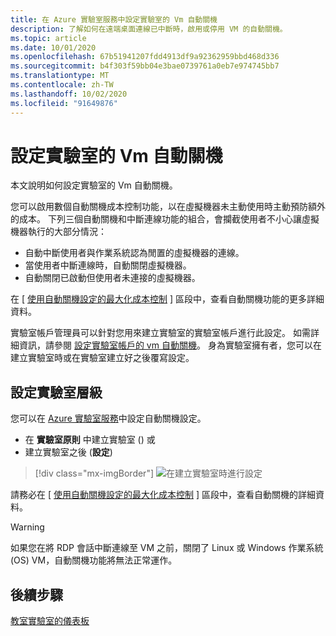 ```yaml
---
title: 在 Azure 實驗室服務中設定實驗室的 Vm 自動關機
description: 了解如何在遠端桌面連線已中斷時，啟用或停用 VM 的自動關機。
ms.topic: article
ms.date: 10/01/2020
ms.openlocfilehash: 67b51941207fdd4913df9a92362959bbd468d336
ms.sourcegitcommit: b4f303f59bb04e3bae0739761a0eb7e974745bb7
ms.translationtype: MT
ms.contentlocale: zh-TW
ms.lasthandoff: 10/02/2020
ms.locfileid: "91649876"
---
```

# <a name="configure-automatic-shutdown-of-vms-for-a-lab"></a>設定實驗室的 Vm 自動關機

本文說明如何設定實驗室的 Vm 自動關機。

您可以啟用數個自動關機成本控制功能，以在虛擬機器未主動使用時主動預防額外的成本。 下列三個自動關機和中斷連線功能的組合，會攔截使用者不小心讓虛擬機器執行的大部分情況：
 
* 自動中斷使用者與作業系統認為閒置的虛擬機器的連線。
* 當使用者中斷連線時，自動關閉虛擬機器。
* 自動關閉已啟動但使用者未連接的虛擬機器。

在 [ [使用自動關機設定的最大化成本控制](cost-management-guide.md#automatic-shutdown-settings-for-cost-control) ] 區段中，查看自動關機功能的更多詳細資料。

實驗室帳戶管理員可以針對您用來建立實驗室的實驗室帳戶進行此設定。 如需詳細資訊，請參閱 [設定實驗室帳戶的 vm 自動關機](how-to-configure-lab-accounts.md)。 身為實驗室擁有者，您可以在建立實驗室時或在實驗室建立好之後覆寫設定。 

## <a name="configure-for-the-lab-level"></a>設定實驗室層級

您可以在 [Azure 實驗室服務](https://labs.azure.com/)中設定自動關機設定。

* 在 **實驗室原則** 中建立實驗室 () 或
* 建立實驗室之後 (**設定**) 

> [!div class="mx-imgBorder"]
> ![在建立實驗室時進行設定](./media/how-to-enable-shutdown-disconnect/configure-lab-creation.png)

請務必在 [ [使用自動關機設定的最大化成本控制](cost-management-guide.md#automatic-shutdown-settings-for-cost-control) ] 區段中，查看自動關機的詳細資料。

> [!WARNING]
> 如果您在將 RDP 會話中斷連線至 VM 之前，關閉了 Linux 或 Windows 作業系統 (OS) VM，自動關機功能將無法正常運作。  
## <a name="next-steps"></a>後續步驟

[教室實驗室的儀表板](use-dashboard.md)
